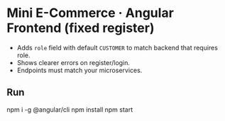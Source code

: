 # Mini E-Commerce · Angular Frontend (fixed register)
- Adds `role` field with default `CUSTOMER` to match backend that requires role.
- Shows clearer errors on register/login.
- Endpoints must match your microservices.

## Run
npm i -g @angular/cli
npm install
npm start
